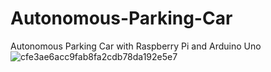 # Autonomous-Parking-Car
Autonomous Parking Car with Raspberry Pi and Arduino Uno
![cfe3ae6acc9fab8fa2cdb78da192e5e7](https://user-images.githubusercontent.com/74604468/113871996-211b1180-97bc-11eb-8fce-af082051a365.png)
